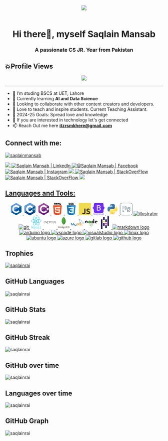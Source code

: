 
<div align="center">
<br><br>
<img src="https://i.giphy.com/media/v1.Y2lkPTc5MGI3NjExajR6MnJlbDhnZzFvcDJodjBsdjY0bnd1MHBtb2h2dzV2MGtwdGV3NyZlcD12MV9pbnRlcm5hbF9naWZfYnlfaWQmY3Q9dHM/qEqiI3Oq7vBkoE236M/giphy.gif">
</div>
<!-- ![GitHub-bg](https://github.com/MuhammadShakir-dev/saqlainrai/blob/main/LinkedIn%20cover%20-%201%20(1).png) -->

<br/>

<h1 align="center">Hi there👋, myself Saqlain Mansab</h1>
<h3 align="center">A passionate CS JR. Year from Pakistan</h3>

<!-- GitHub Profile Views -->
<h2>💥Profile Views<br> </h2>
<p align="center">
	<img src="https://profile-counter.glitch.me/saqlainrai/count.svg" />
</p>
<hr>
<!-- <p align="left"> <img src="https://komarev.com/ghpvc/?username=saqlainrai&label=Profile%20views&color=0e75b6&style=flat" alt="saqlainrai" /> </p> -->

<!-- Some Important Notes about yourself -->
- 🔭 I’m studing BSCS at UET, Lahore<br>
- 🌱 Currently learning **AI and Data Science**
- 👯 Looking to collaborate with other content creators and developers.
- 📢 Love to teach and inspire students. Current Teaching Assistant.
- 🥅 2024-25 Goals: Spread love and knowledge
- 💎 If you are interested in technology let's get connected  
- 📫 Reach Out me here  **itzrsmkhere@gmail.com**


<h2 align="left">Connect with me:</h2>
<p align="left"> <a href="https://linktr.ee/saqlainrai" target="blank"><img src="https://img.shields.io/twitter/follow/saqlainmansab?logo=twitter&style=for-the-badge" alt="saqlainmansab" /></a> </p>

<a href="https://saqlainmansab.com">
    <img height="60" src="https://user-images.githubusercontent.com/60597290/173854214-c646c175-420c-40a6-b994-25acf90dcac4.png" />
</a>  
<a href="https://www.linkedin.com/in/saqlain-mansab-rai786/">
  <img height="60" alt="Saqlain Mansab | LinkedIn"  src="https://user-images.githubusercontent.com/60597290/173852531-4343e250-e3cb-4bdb-b84f-50695c64aa12.png"/>
</a> 
<a href="https://www.facebook.com/profile.php?id=100083300958599&mibextid=ZbWKwL">
  <img height="60" alt="@Saqlain Mansab | Facebook" src="https://user-images.githubusercontent.com/60597290/173852508-c8fba934-8e29-45c1-940e-ce45af784d37.png" />
</a>
<a href="https://instagram.com/saqlainmansabrai?igshid=YTQwZjQ0NmI0OA==">
  <img height="60" alt="Saqlain Mansab | Instagram"  src="https://user-images.githubusercontent.com/60597290/173852523-c34e15e4-dc3b-4c2a-a5a4-d460b96e4151.png" />
</a>
<a href="https://twitter.com/SaqlainMansab">
    <img height="60" src="https://user-images.githubusercontent.com/60597290/173852545-4b8a3257-69ac-42ad-895e-bb842fd60372.png" />
</a> 
<a href="https://stackoverflow.com/users/21674980/saqlain-rai">
  <img height="60" alt="Saqlain Mansab | StackOverFlow" src="https://user-images.githubusercontent.com/60597290/173852537-7dc3093c-1ecc-4106-b0b3-7aa572d0449d.png" />
</a>
<a href="https://leetcode.com/u/saqlainrai/">
  <img height="60" alt="Saqlain Mansab | StackOverFlow" src="https://user-images.githubusercontent.com/60597290/173852527-91d18f31-87ce-4a02-a519-a33cb8b4cf11.png" />
</a>
<a href="https://www.youtube.com/@saqlainmansabrai">
    <img height="60" src="https://user-images.githubusercontent.com/60597290/173852551-b848aea3-9d04-435a-9e1d-260f1c5d8942.png" />


<h2 align="">Languages and Tools:</h2>
<!-- <img height="100" src="https://user-images.githubusercontent.com/60597290/152366251-81e7024b-81c6-422c-ae71-ad035850d030.png" />
<img height="100" src="https://user-images.githubusercontent.com/60597290/164893707-4c275cb6-c536-4173-bfc4-3d6cc1bdb6c1.png" />
<img height="100" src="https://user-images.githubusercontent.com/60597290/152366154-ec1ddf07-fcf8-41f5-a5f8-ccfc331622a2.png" />
<img height="100" src="https://user-images.githubusercontent.com/60597290/152366741-4ebfc910-49b4-4365-829d-89f9a5873ff5.png" />
 -->


<div>
<p align="Center"> 
<a href="https://www.cprogramming.com/" target="_blank" rel="noreferrer"> <img src="https://raw.githubusercontent.com/devicons/devicon/master/icons/c/c-original.svg" alt="c" width="40" height="40"/> </a> 
<a href="https://www.w3schools.com/cpp/" target="_blank" rel="noreferrer"> <img src="https://raw.githubusercontent.com/devicons/devicon/master/icons/cplusplus/cplusplus-original.svg" alt="cplusplus" width="40" height="40"/> </a>
<a href="https://www.w3schools.com/cs/" target="_blank" rel="noreferrer"> <img src="https://raw.githubusercontent.com/devicons/devicon/master/icons/csharp/csharp-original.svg" alt="csharp" width="40" height="40"/> </a>
<a href="https://www.w3.org/html/" target="_blank" rel="noreferrer"> <img src="https://raw.githubusercontent.com/devicons/devicon/master/icons/html5/html5-original-wordmark.svg" alt="html5" width="40" height="40"/> </a> 
<a href="https://www.w3schools.com/css/" target="_blank" rel="noreferrer"> <img src="https://raw.githubusercontent.com/devicons/devicon/master/icons/css3/css3-original-wordmark.svg" alt="css3" width="40" height="40"/> </a> 
<a href="https://developer.mozilla.org/en-US/docs/Web/JavaScript" target="_blank" rel="noreferrer"> <img src="https://raw.githubusercontent.com/devicons/devicon/master/icons/javascript/javascript-original.svg" alt="javascript" width="40" height="40"/> </a> 
<a href="https://getbootstrap.com" target="_blank" rel="noreferrer"> <img src="https://raw.githubusercontent.com/devicons/devicon/master/icons/bootstrap/bootstrap-plain-wordmark.svg" alt="bootstrap" width="40" height="40"/> </a>
<a href="https://www.python.org" target="_blank" rel="noreferrer"> <img src="https://raw.githubusercontent.com/devicons/devicon/master/icons/python/python-original.svg" alt="python" width="40" height="40"/> </a> 
<a href="https://www.photoshop.com/en" target="_blank" rel="noreferrer"> <img src="https://raw.githubusercontent.com/devicons/devicon/master/icons/photoshop/photoshop-line.svg" alt="photoshop" width="40" height="40"/> </a> 
<a href="https://www.adobe.com/in/products/illustrator.html" target="_blank" rel="noreferrer"> <img src="https://www.vectorlogo.zone/logos/adobe_illustrator/adobe_illustrator-icon.svg" alt="illustrator" width="40" height="40"/> </a> 
<a href="https://git-scm.com/" target="_blank" rel="noreferrer"> <img src="https://www.vectorlogo.zone/logos/git-scm/git-scm-icon.svg" alt="git" width="40" height="40"/> </a> 
<a href="https://reactjs.org/" target="_blank" rel="noreferrer"> <img src="https://raw.githubusercontent.com/devicons/devicon/master/icons/react/react-original-wordmark.svg" alt="react" width="40" height="40"/> </a> 
<a href="https://expressjs.com" target="_blank" rel="noreferrer"> <img src="https://raw.githubusercontent.com/devicons/devicon/master/icons/express/express-original-wordmark.svg" alt="express" width="40" height="40"/> </a> 
<a href="https://www.mongodb.com/" target="_blank" rel="noreferrer"> <img src="https://raw.githubusercontent.com/devicons/devicon/master/icons/mongodb/mongodb-original-wordmark.svg" alt="mongodb" width="40" height="40"/> </a> 
<a href="https://www.mysql.com/" target="_blank" rel="noreferrer"> <img src="https://raw.githubusercontent.com/devicons/devicon/master/icons/mysql/mysql-original-wordmark.svg" alt="mysql" width="40" height="40"/> </a> 
<a href="https://nodejs.org" target="_blank" rel="noreferrer"> <img src="https://raw.githubusercontent.com/devicons/devicon/master/icons/nodejs/nodejs-original-wordmark.svg" alt="nodejs" width="40" height="40"/> </a> 
<a href="https://pandas.pydata.org/" target="_blank" rel="noreferrer"> <img src="https://raw.githubusercontent.com/devicons/devicon/2ae2a900d2f041da66e950e4d48052658d850630/icons/pandas/pandas-original.svg" alt="pandas" width="40" height="40"/>
<img src="https://cdn.jsdelivr.net/gh/devicons/devicon/icons/markdown/markdown-original.svg" height="40" alt="markdown logo"  />
<img src="https://cdn.jsdelivr.net/gh/devicons/devicon/icons/arduino/arduino-original.svg" height="40" alt="arduino logo"  />
<img src="https://cdn.jsdelivr.net/gh/devicons/devicon/icons/vscode/vscode-original.svg" height="40" alt="vscode logo"  />
<img src="https://cdn.jsdelivr.net/gh/devicons/devicon/icons/visualstudio/visualstudio-plain.svg" height="40" alt="visualstudio logo"  />
<img src="https://cdn.jsdelivr.net/gh/devicons/devicon/icons/linux/linux-original.svg" height="40" alt="linux logo"  />
<img src="https://cdn.jsdelivr.net/gh/devicons/devicon/icons/ubuntu/ubuntu-plain.svg" height="40" alt="ubuntu logo"  />
<img src="https://cdn.jsdelivr.net/gh/devicons/devicon/icons/azure/azure-original.svg" height="40" alt="azure logo"  />
<img src="https://cdn.jsdelivr.net/gh/devicons/devicon/icons/gitlab/gitlab-original.svg" height="40" alt="gitlab logo"  />
<img src="https://cdn.jsdelivr.net/gh/devicons/devicon/icons/github/github-original.svg" height="40" alt="github logo"  />
</a> 
</p>
</div>

## Trophies
<p align="left"> <a href="https://github.com/ryo-ma/github-profile-trophy"><img src="https://github-profile-trophy.vercel.app/?username=saqlainrai" alt="saqlainrai" /></a> </p>


## GitHub Languages
<img style="width: 400px;" align="center" src="https://github-readme-stats.vercel.app/api/top-langs?username=saqlainrai&show_icons=true&locale=en&layout=compact&theme=material-palenight&hide_border=true&bg_color=1F222E" alt="saqlainrai" /> 

## GitHub Stats
<img width="400px" src="https://github-readme-stats.vercel.app/api?username=saqlainrai&count_private=true&show_icons=true&theme=material-palenight&hide_border=true&bg_color=1F222E" alt="saqlainrai"/>

## GitHub Streak
<img width="400px" src="https://github-readme-streak-stats.herokuapp.com?user=saqlainrai&theme=material-palenight&hide_border=true&fire=C77800&ring=7C2AE8&background=1F222E" alt="saqlainrai"/>

## GitHub over time
<img width="400px" src="https://stats.quine.sh/saqlainrai/github?theme=dark" alt="saqlainrai"/>
 
## Languages over time
<img width="400px" src="https://stats.quine.sh/saqlainrai/languages-over-time?theme=dark" alt="saqlainrai"/>

## GitHub Graph
<img src="https://github-readme-activity-graph.vercel.app/graph?username=saqlainrai&theme=github-compact" alt="saqlainrai"/>